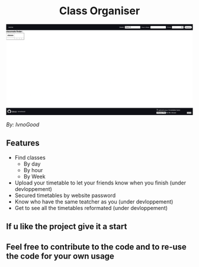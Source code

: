 <h1 align="center">Class Organiser</h1>

<p align="center"><img src="./screenshots/picture.png"</p>

<p><em>By: IvnoGood</em></p>

## Features

* Find classes
    * By day
    * By hour
    * By Week
* Upload your timetable to let your friends know when you finish (under devloppement) 
* Secured timetables by website password
* Know who have the same teatcher as you (under devloppement) 
* Get to see all the timetables reformated (under devloppement) 

## If u like the project give it a start

## Feel free to contribute to the code and to re-use the code for your own usage